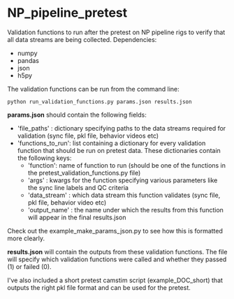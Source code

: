 # NP_pipeline_pretest
Validation functions to run after the pretest on NP pipeline rigs to verify that all data streams are being collected. 
Dependencies: 
  * numpy
  * pandas
  * json
  * h5py  

The validation functions can be run from the command line:
```
python run_validation_functions.py params.json results.json
```
**params.json** should contain the following fields:
* 'file_paths' : dictionary specifying paths to the data streams required for validation (sync file, pkl file, behavior videos etc)
* 'functions_to_run': list containing a dictionary for every validation function that should be run on pretest data. These dictionaries contain the following keys:
  * 'function': name of function to run (should be one of the functions in the pretest_validation_functions.py file)
  * 'args' : kwargs for the function specifying various parameters like the sync line labels and QC criteria
  * 'data_stream' : which data stream this function validates (sync file, pkl file, behavior video etc)
  * 'output_name' : the name under which the results from this function will appear in the final results.json
  
Check out the example_make_params_json.py to see how this is formatted more clearly.

**results.json** will contain the outputs from these validation functions. The file will specify which validation functions were called and whether they passed (1) or failed (0).

I've also included a short pretest camstim script (example_DOC_short) that outputs the right pkl file format and can be used for the pretest.



